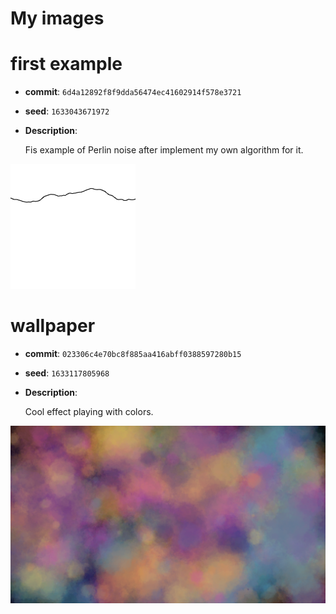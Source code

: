 # My images

# first example

- **commit**: `6d4a12892f8f9dda56474ec41602914f578e3721`
- **seed**: `1633043671972`
- **Description**:

    Fis example of Perlin noise after implement my own algorithm for it. 

![perlin noise distribution](./images/img1.png)


# wallpaper

- **commit**: `023306c4e70bc8f885aa416abff0388597280b15`
- **seed**: `1633117805968`
- **Description**:

    Cool effect playing with colors.

![perlin noise distribution](./images/img2.png)
